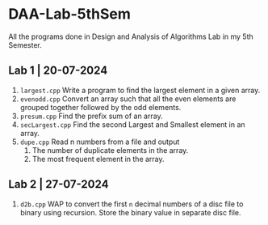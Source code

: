 # DAA-Lab-5thSem
All the programs done in Design and Analysis of Algorithms Lab in my 5th Semester.

## Lab 1 | 20-07-2024
1. `largest.cpp` Write a program to find the largest element in a given array.
2. `evenodd.cpp` Convert an array such that all the even elements are grouped together followed by the odd elements.
3. `presum.cpp` Find the prefix sum of an array.
4. `secLargest.cpp` Find the second Largest and Smallest element in an array.
5. `dupe.cpp` Read n numbers from a file and output <ol><li>The number of duplicate elements in the array.</li><li>The most frequent element in the array.</li></ol>

## Lab 2 | 27-07-2024
1. `d2b.cpp` WAP to convert the first `n` decimal numbers of a disc file to binary using recursion. Store the binary value in separate disc file.